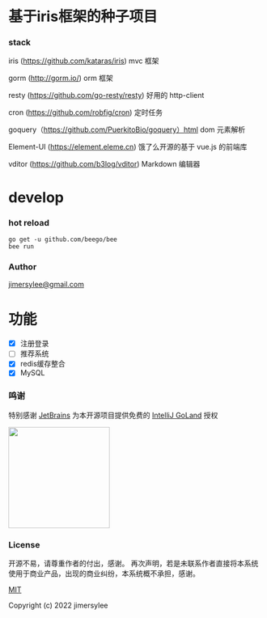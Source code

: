 # 基于iris框架的种子项目
### stack

iris (https://github.com/kataras/iris) mvc 框架

gorm (http://gorm.io/) orm 框架

resty (https://github.com/go-resty/resty) 好用的 http-client

cron (https://github.com/robfig/cron) 定时任务

goquery（https://github.com/PuerkitoBio/goquery）html dom 元素解析

Element-UI (https://element.eleme.cn) 饿了么开源的基于 vue.js 的前端库

vditor (https://github.com/b3log/vditor) Markdown 编辑器

# develop

### hot reload
```shell script
go get -u github.com/beego/bee
bee run 
```
### Author
jimersylee@gmail.com

# 功能
- [x] 注册登录
- [ ] 推荐系统
- [x] redis缓存整合
- [x] MySQL

### 鸣谢

特别感谢 [JetBrains](https://www.jetbrains.com/?from=iris-seed) 为本开源项目提供免费的 [IntelliJ GoLand](https://www.jetbrains.com/go/?from=iris-seed) 授权

<p>
 <a href="https://www.jetbrains.com/?from=ferry">
   <img height="200" src="https://www.fdevops.com/wp-content/uploads/2020/09/1599213857-jetbrains-variant-4.png">
 </a>
</p>


### License

开源不易，请尊重作者的付出，感谢。
再次声明，若是未联系作者直接将本系统使用于商业产品，出现的商业纠纷，本系统概不承担，感谢。

[MIT](https://github.com/jimersylee/iris-seed/blob/master/LICENSE)

Copyright (c) 2022 jimersylee